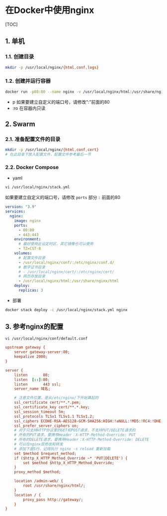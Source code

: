 # 在Docker中使用nginx

[TOC]

## 1. 单机

### 1.1. 创建目录

```sh
mkdir -p /usr/local/nginx/{html,conf,logs}
```

### 1.2. 创建并运行容器

```sh
docker run -p80:80 --name nginx -v /usr/local/nginx/html:/usr/share/nginx/html:ro -v /usr/local/nginx/conf:/etc/nginx/nginx.conf:ro -v /usr/local/nginx/logs:/var/log/nginx -d nginx
```

- p
  如果要建立自定义的端口号，请修改“:”前面的80
- :ro
  在容器内只读

## 2. Swarm

### 2.1. 准备配置文件的目录

```sh
mkdir -p /usr/local/nginx/{html,conf,cert}
# 在此目录下放入配置文件，配置文件参考最后一节
```

### 2.2. Docker Compose

- yaml

```sh
vi /usr/local/nginx/stack.yml
```

如果要建立自定义的端口号，请修改 `ports` 部分 `:` 前面的80

```yaml
version: "3.9"
services:
  nginx:
    image: nginx
    ports:
      - 80:80
      - 443:443
    environment:
      # 最好使用此设定时区，其它镜像也可以使用
      - TZ=CST-8
    volumes:
      # 配置文件目录
      - /usr/local/nginx/conf/:/etc/nginx/conf.d/
      # 数字证书目录
      # - /usr/local/nginx/cert/:/etc/nginx/cert/
      # 网页存放目录
      - /usr/local/nginx/html:/usr/share/nginx/html
    deploy:
      replicas: 3
```

- 部署

```sh
docker stack deploy -c /usr/local/nginx/stack.yml nginx
```

## 3. 参考nginx的配置

```sh
vi /usr/local/nginx/conf/default.conf
```

```ini
upstream gateway {
    server gateway-server:80;
    keepalive 2000;
}

server {
    listen       80;
    listen  [::]:80;
    listen       443 ssl;
    server_name 域名;

    # 注意文件位置，是从/etc/nginx/下开始算起的
    ssl_certificate cert/**.*.pem;
    ssl_certificate_key cert/**.*.key;
    ssl_session_timeout 5m;
    ssl_protocols TLSv1 TLSv1.1 TLSv1.2;
    ssl_ciphers ECDHE-RSA-AES128-GCM-SHA256:HIGH:!aNULL:!MD5:!RC4:!DHE;
    ssl_prefer_server_ciphers on;
    # 对于只支持HTTP协议里的GET和POST请求，不支持PUT/DELETE请求的
    # 所有的PUT请求，要携带Header：X-HTTP-Method-Override: PUT　　
    # 所有的DELETE请求，要携带Header：X-HTTP-Method-Override: DELETE
    # 可以在nginx层修改和转发
    # 添加下面5行，记得执行 nginx -s reload 重新加载
    set $method $request_method;
    if ($http_X_HTTP_Method_Override ~* 'PUT|DELETE') {
        set $method $http_X_HTTP_Method_Override;
    }
    proxy_method $method;

    location /admin-web/ {
        root /usr/share/nginx/html/;
    }
    location / {
        proxy_pass http://gateway/;
    }
}
```
